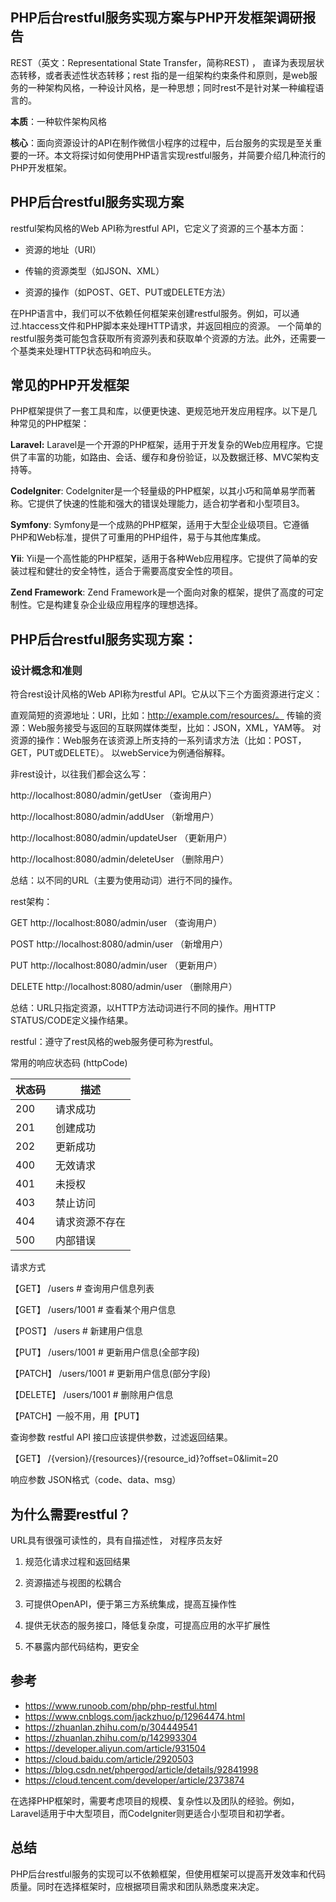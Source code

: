 ## PHP后台restful服务实现方案与PHP开发框架调研报告

REST（英文：Representational State Transfer，简称REST) ， 直译为表现层状态转移，或者表述性状态转移；rest 指的是一组架构约束条件和原则，是web服务的一种架构风格，一种设计风格，是一种思想；同时rest不是针对某一种编程语言的。

**本质**：一种软件架构风格 

**核心**：面向资源设计的API在制作微信小程序的过程中，后台服务的实现是至关重要的一环。本文将探讨如何使用PHP语言实现restful服务，并简要介绍几种流行的PHP开发框架。

## PHP后台restful服务实现方案

restful架构风格的Web API称为restful API，它定义了资源的三个基本方面：

- 资源的地址（URI）

- 传输的资源类型（如JSON、XML）

- 资源的操作（如POST、GET、PUT或DELETE方法）


在PHP语言中，我们可以不依赖任何框架来创建restful服务。例如，可以通过.htaccess文件和PHP脚本来处理HTTP请求，并返回相应的资源。
一个简单的restful服务类可能包含获取所有资源列表和获取单个资源的方法。此外，还需要一个基类来处理HTTP状态码和响应头。

## 常见的PHP开发框架

PHP框架提供了一套工具和库，以便更快速、更规范地开发应用程序。以下是几种常见的PHP框架：

**Laravel:** Laravel是一个开源的PHP框架，适用于开发复杂的Web应用程序。它提供了丰富的功能，如路由、会话、缓存和身份验证，以及数据迁移、MVC架构支持等。

**CodeIgniter**: CodeIgniter是一个轻量级的PHP框架，以其小巧和简单易学而著称。它提供了快速的性能和强大的错误处理能力，适合初学者和小型项目3。

**Symfony**: Symfony是一个成熟的PHP框架，适用于大型企业级项目。它遵循PHP和Web标准，提供了可重用的PHP组件，易于与其他库集成。

**Yii**: Yii是一个高性能的PHP框架，适用于各种Web应用程序。它提供了简单的安装过程和健壮的安全特性，适合于需要高度安全性的项目。

**Zend Framework**: Zend Framework是一个面向对象的框架，提供了高度的可定制性。它是构建复杂企业级应用程序的理想选择。

## PHP后台restful服务实现方案：

### 设计概念和准则

符合rest设计风格的Web API称为restful API。它从以下三个方面资源进行定义：

直观简短的资源地址：URI，比如：http://example.com/resources/。
传输的资源：Web服务接受与返回的互联网媒体类型，比如：JSON，XML，YAM等。
对资源的操作：Web服务在该资源上所支持的一系列请求方法（比如：POST，GET，PUT或DELETE）。
以webService为例通俗解释。

非rest设计，以往我们都会这么写：

http://localhost:8080/admin/getUser （查询用户）

http://localhost:8080/admin/addUser （新增用户）

http://localhost:8080/admin/updateUser （更新用户）

http://localhost:8080/admin/deleteUser （删除用户）

总结：以不同的URL（主要为使用动词）进行不同的操作。

rest架构：

GET http://localhost:8080/admin/user （查询用户）

POST http://localhost:8080/admin/user （新增用户）

PUT http://localhost:8080/admin/user （更新用户）

DELETE http://localhost:8080/admin/user （删除用户）

总结：URL只指定资源，以HTTP方法动词进行不同的操作。用HTTP STATUS/CODE定义操作结果。

restful：遵守了rest风格的web服务便可称为restful。

常用的响应状态码 (httpCode)

| 状态码  | 描述 |
| ------------- | ------------- |
200 | 请求成功
201	| 创建成功
202 | 更新成功
400 | 无效请求
401 | 未授权
403 | 禁止访问
404 | 请求资源不存在
500 | 内部错误

请求方式

【GET】 /users # 查询用户信息列表

【GET】 /users/1001 # 查看某个用户信息

【POST】 /users # 新建用户信息

【PUT】 /users/1001 # 更新用户信息(全部字段)

【PATCH】 /users/1001 # 更新用户信息(部分字段)

【DELETE】 /users/1001 # 删除用户信息

【PATCH】一般不用，用【PUT】

查询参数
restful API 接口应该提供参数，过滤返回结果。

【GET】 /{version}/{resources}/{resource_id}?offset=0&limit=20

响应参数
JSON格式（code、data、msg）

## 为什么需要restful？
URL具有很强可读性的，具有自描述性， 对程序员友好

1. 规范化请求过程和返回结果

2. 资源描述与视图的松耦合

3. 可提供OpenAPI，便于第三方系统集成，提高互操作性

4. 提供无状态的服务接口，降低复杂度，可提高应用的水平扩展性

5. 不暴露内部代码结构，更安全


## 参考
- https://www.runoob.com/php/php-restful.html
- https://www.cnblogs.com/jackzhuo/p/12964474.html
- https://zhuanlan.zhihu.com/p/304449541
- https://zhuanlan.zhihu.com/p/142993304
- https://developer.aliyun.com/article/931504
- https://cloud.baidu.com/article/2920503
- https://blog.csdn.net/phpergod/article/details/92841998
- https://cloud.tencent.com/developer/article/2373874


在选择PHP框架时，需要考虑项目的规模、复杂性以及团队的经验。例如，Laravel适用于中大型项目，而CodeIgniter则更适合小型项目和初学者。

## 总结
PHP后台restful服务的实现可以不依赖框架，但使用框架可以提高开发效率和代码质量。同时在选择框架时，应根据项目需求和团队熟悉度来决定。
